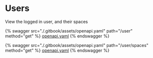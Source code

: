 # Users

View the logged in user, and their spaces




{% swagger src="./.gitbook/assets/openapi.yaml" path="/user" method="get" %}
[openapi.yaml](<./.gitbook/assets/openapi.yaml>)
{% endswagger %}


{% swagger src="./.gitbook/assets/openapi.yaml" path="/user/spaces" method="get" %}
[openapi.yaml](<./.gitbook/assets/openapi.yaml>)
{% endswagger %}